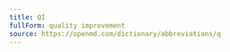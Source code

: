 ```yaml
---
title: QI
fullForm: quality improvement
source: https://openmd.com/dictionary/abbreviations/q
---
```

